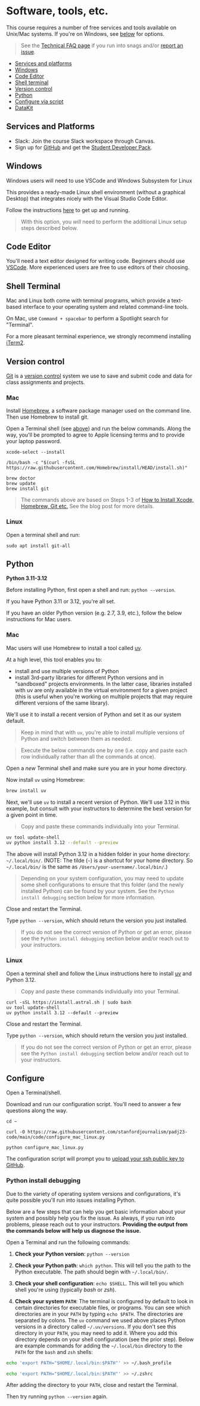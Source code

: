 # Software, tools, etc.

This course requires a number of free services and tools available on Unix/Mac systems. If you're on Windows, see [below](#windows) for options.

> See the [Technical FAQ page](tech_faq.md) if you run into snags and/or [report an issue](/issues).

- [Services and platforms](#services-and-platforms)
- [Windows](#windows)
- [Code Editor](#code-editor)
- [Shell terminal](#shell-terminal)
- [Version control](#version-control)
- [Python](#python)
- [Configure via script](#configure)
- [DataKit](#datakit)

## Services and Platforms

* Slack: Join the course Slack workspace through Canvas.
* Sign up for [GitHub](https://github.com/) and get the [Student
  Developer Pack](https://education.github.com/pack).

## Windows

Windows users will need to use VSCode and Windows Subsystem for Linux

This provides a ready-made Linux shell environment (without a graphical Desktop) that integrates nicely with the Visual Studio Code Editor.

Follow the instructions [here](https://marketplace.visualstudio.com/items?itemName=ms-vscode-remote.remote-wsl) to get up and running.

> With this option, you *will* need to perform the additional Linux setup steps described below.

## Code Editor

You'll need a text editor designed for writing code. Beginners should use [VSCode][]. More experienced users are free to use editors of their choosing.

## Shell Terminal

Mac and Linux both come with terminal programs, which provide a text-based interface to your operating system and related command-line tools.

On Mac, use `Command + spacebar` to perform a Spotlight search for "Terminal".

For a more pleasant terminal experience, we strongly recommend installing [iTerm2](https://iterm2.com/).

## Version control

[Git][] is a [version control][] system we use to save and submit code and data for class assignments and projects.

[version control]: https://en.wikipedia.org/wiki/Version_control

### Mac

Install [Homebrew][], a software package manager used on the command line. Then use Homebrew to install git.

Open a Terminal shell (see [above](#shell-terminal)) and run the below commands. Along the way, you'll be prompted to agree to Apple licensing terms and to provide your laptop password.

```
xcode-select --install

/bin/bash -c "$(curl -fsSL https://raw.githubusercontent.com/Homebrew/install/HEAD/install.sh)"

brew doctor
brew update
brew install git
```

> The commands above are based on Steps 1-3 of [How to Install Xcode, Homebrew, Git etc.](https://www.moncefbelyamani.com/how-to-install-xcode-homebrew-git-rvm-ruby-on-mac/#laptop-script) See the blog post for more details.

### Linux

Open a terminal shell and run: 

```
sudo apt install git-all
```

## Python

**Python 3.11-3.12**

Before installing Python, first open a shell and run: `python --version`.

If you have Python 3.11 or 3.12, you're all set.

If you have an older Python version (e.g. 2.7, 3.9, etc.), follow the below instructions for Mac users.

### Mac

Mac users will use Homebrew to install a tool called [uv][].

At a high level, this tool enables you to:

- install and use multiple versions of Python
- install 3rd-party libraries for different Python versions and in "sandboxed" projects environments. In the latter case, libraries installed with uv are only available in the virtual environment for a   given project (this is useful when you're working on multiple projects that may require different versions of the same library).

We'll use it to install a recent version of Python and set it as our
system default. 

> Keep in mind that with `uv`, you're able to install multiple
> versions of Python and switch between them as needed.

> Execute the below commands one by one (i.e. copy and paste each row
> individually rather than all the commands at once).

Open a *new* Terminal shell and make sure you are in your home
directory.

Now install `uv` using Homebrew:

```bash
brew install uv
```

Next, we'll use `uv` to install a recent version of Python. We'll use 3.12 in this example, but consult with your instructors to determine the best version for a given point in time.

> Copy and paste these commands individually into your Terminal.

```bash
uv tool update-shell
uv python install 3.12 --default --preview
```

The above will install Python 3.12 in a hidden folder in your home
directory: `~/.local/bin/`. (NOTE: The tilde (`~`) is a shortcut for your home directory. So `~/.local/bin/` is the same as `/Users/your-username/.local/bin/`.)

> Depending on your system configuration, you may need to update some
> shell configurations to ensure that this folder (and the newly
> installed Python) can be found by your system. See the `Python
> install debugging` section below for more information.

Close and restart the Terminal.

Type `python --version`, which should return the version you just
installed.

> If you do not see the correct version of Python or get an error, please see the `Python install debugging` section below and/or reach out to your instructors.


### Linux

Open a terminal shell and follow the Linux instructions here to install
[uv][] and Python 3.12.

> Copy and paste these commands individually into your Terminal.

```
curl -sSL https://install.astral.sh | sudo bash
uv tool update-shell
uv python install 3.12 --default --preview
```

Close and restart the Terminal.

Type `python --version`, which should return the version you just installed.

> If you do not see the correct version of Python or get an error, please see the `Python install debugging` section below and/or reach out to your instructors.

## Configure

Open a Terminal/shell.

Download and run our configuration script. You'll need to answer a few questions along the way.

```
cd ~

curl -O https://raw.githubusercontent.com/stanfordjournalism/padj23-code/main/code/configure_mac_linux.py

python configure_mac_linux.py
```

The configuration script will prompt you to [upload your ssh public key to GitHub](https://help.github.com/en/github/authenticating-to-github/adding-a-new-ssh-key-to-your-github-account).


### Python install debugging

Due to the variety of operating system versions and configurations, it's
quite possible you'll run into issues installing Python.

Below are a few steps that can help you get basic information about your
system and possibly help you fix the issue. As always, if you run into
problems, please reach out to your instructors. **Providing the output
from the commands below will help us diagnose the issue.**

Open a Terminal and run the following commands:

1. **Check your Python version**: `python --version`

2. **Check your Python path**: `which python`. This will tell you the path to the Python executable. The path should begin with `~/.local/bin/`.

3. **Check your shell configuration**: `echo $SHELL`. This will tell you which shell you're using (typically *bash* or *zsh*).

4. **Check your system `PATH`**: The terminal is configured by default
to look in certain directories for executable files, or programs. You
can see which directories are in your `PATH` by typing `echo $PATH`. The
directories are separated by colons. The `uv` command we used above
places Python versions in a directory called `~/.uv/versions`. If you
don't see this directory in your `PATH`, you may need to add it. Where
you add this directory depends on your shell configuration (see the prior step). Below are example commands for adding the `~/.local/bin` directory to the `PATH` for the `bash` and `zsh` shells:

```bash
echo 'export PATH="$HOME/.local/bin:$PATH"' >> ~/.bash_profile

echo 'export PATH="$HOME/.local/bin:$PATH"' >> ~/.zshrc
```

After adding the directory to your `PATH`, close and restart the Terminal.

Then try running `python --version` again.

[Homebrew]: https://brew.sh/
[git]: https://git-scm.com/
[VSCode]: https://code.visualstudio.com/
[pyenv]: https://github.com/pyenv/pyenv
[uv]: https://docs.astral.sh/uv/

